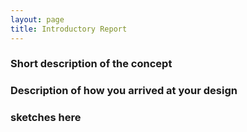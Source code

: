 ```yaml
---
layout: page
title: Introductory Report
---
```



### Short description of the concept  

### Description of how you arrived at your design

### sketches here
  
